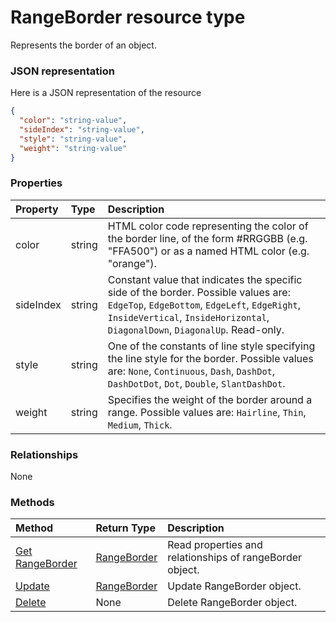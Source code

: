 # RangeBorder resource type

Represents the border of an object.

### JSON representation

Here is a JSON representation of the resource

<!-- {
  "blockType": "resource",
  "optionalProperties": [

  ],
  "@odata.type": "microsoft.graph.rangeborder"
}-->

```json
{
  "color": "string-value",
  "sideIndex": "string-value",
  "style": "string-value",
  "weight": "string-value"
}

```
### Properties
| Property	   | Type	|Description|
|:---------------|:--------|:----------|
|color|string|HTML color code representing the color of the border line, of the form #RRGGBB (e.g. "FFA500") or as a named HTML color (e.g. "orange").|
|sideIndex|string|Constant value that indicates the specific side of the border. Possible values are: `EdgeTop`, `EdgeBottom`, `EdgeLeft`, `EdgeRight`, `InsideVertical`, `InsideHorizontal`, `DiagonalDown`, `DiagonalUp`. Read-only.|
|style|string|One of the constants of line style specifying the line style for the border. Possible values are: `None`, `Continuous`, `Dash`, `DashDot`, `DashDotDot`, `Dot`, `Double`, `SlantDashDot`.|
|weight|string|Specifies the weight of the border around a range. Possible values are: `Hairline`, `Thin`, `Medium`, `Thick`.|

### Relationships
None


### Methods

| Method		   | Return Type	|Description|
|:---------------|:--------|:----------|
|[Get RangeBorder](../api/rangeborder_get.md) | [RangeBorder](rangeborder.md) |Read properties and relationships of rangeBorder object.|
|[Update](../api/rangeborder_update.md) | [RangeBorder](rangeborder.md)	|Update RangeBorder object. |
|[Delete](../api/rangeborder_delete.md) | None |Delete RangeBorder object. |

<!-- uuid: 8fcb5dbc-d5aa-4681-8e31-b001d5168d79
2015-10-25 14:57:30 UTC -->
<!-- {
  "type": "#page.annotation",
  "description": "RangeBorder resource",
  "keywords": "",
  "section": "documentation",
  "tocPath": ""
}-->